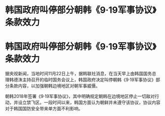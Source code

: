 # 韩国政府叫停部分朝韩《9·19军事协议》条款效力

# 韩国政府叫停部分朝韩《9·19军事协议》条款效力

据央视新闻，当地时间11月22日上午，据韩联社消息，在当天早上由韩国国务总理韩德洙主持召开的临时国务会议上，韩国政府决定叫停朝韩《9·19军事协议》部分条款内容，以加强朝韩边境地区对朝军事威慑。

朝韩2018年签署《9·19军事协议》，其中明确规定朝韩在边境地区停止一切敌对行动，并设立禁飞区。一段时间以来，韩国方面认为朝鲜并未遵守该协议，协议内容对于韩国国防安全带来单方面不利影响。

